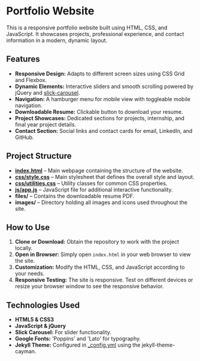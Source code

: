 # Portfolio Website

This is a responsive portfolio website built using HTML, CSS, and JavaScript. It showcases projects, professional experience, and contact information in a modern, dynamic layout.

## Features

- **Responsive Design:** Adapts to different screen sizes using CSS Grid and Flexbox.
- **Dynamic Elements:** Interactive sliders and smooth scrolling powered by jQuery and [slick-carousel](https://github.com/kenwheeler/slick/).
- **Navigation:** A hamburger menu for mobile view with toggleable mobile navigation.
- **Downloadable Resume:** Clickable button to download your resume.
- **Project Showcases:** Dedicated sections for projects, internship, and final year project details.
- **Contact Section:** Social links and contact cards for email, LinkedIn, and GitHub.

## Project Structure

- **[index.html](index.html)** – Main webpage containing the structure of the website.
- **[css/style.css](css/style.css)** – Main stylesheet that defines the overall style and layout.
- **[css/utilities.css](css/utilities.css)** – Utility classes for common CSS properties.
- **[js/app.js](js/app.js)** – JavaScript file for additional interactive functionality.
- **files/** – Contains the downloadable resume PDF.
- **images/** – Directory holding all images and icons used throughout the site.

## How to Use

1. **Clone or Download:** Obtain the repository to work with the project locally.
2. **Open in Browser:** Simply open `index.html` in your web browser to view the site.
3. **Customization:** Modify the HTML, CSS, and JavaScript according to your needs.
4. **Responsive Testing:** The site is responsive. Test on different devices or resize your browser window to see the responsive behavior.

## Technologies Used

- **HTML5 & CSS3**
- **JavaScript & jQuery**
- **Slick Carousel:** For slider functionality.
- **Google Fonts:** 'Poppins' and 'Lato' for typography.
- **Jekyll Theme:** Configured in [_config.yml](./_config.yml) using the jekyll-theme-cayman.





